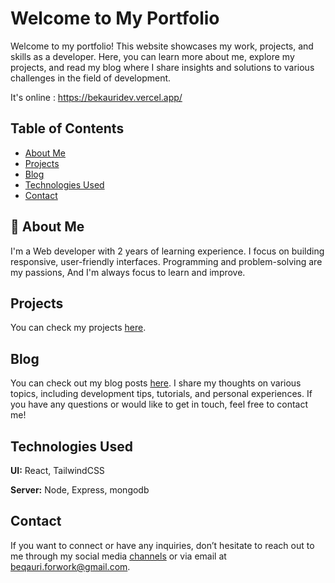 
# Welcome to My Portfolio

Welcome to my portfolio! This website showcases my work, projects, and skills as a developer. Here, you can learn more about me, explore my projects, and read my blog where I share insights and solutions to various challenges in the field of development.


It's online : 
https://bekauridev.vercel.app/

## Table of Contents

- [About Me](#about-me)
- [Projects](#projects)
- [Blog](#blog)
- [Technologies Used](#technologies-used)
- [Contact](#contact)
## 🚀 About Me
I'm a Web developer with 2 years of learning experience. I focus on building responsive, user-friendly interfaces. Programming and problem-solving are my passions, And I'm always focus to learn and improve.


## Projects
You can check my projects  [here](https://bekauridev.vercel.app/projects). 
## Blog
You can check out my blog posts [here](https://bekauridev.vercel.app/blog). I share my thoughts on various topics, including development tips, tutorials, and personal experiences. If you have any questions or would like to get in touch, feel free to contact me!
## Technologies Used

**UI:** React, TailwindCSS

**Server:** Node, Express, mongodb

## Contact 

If you want to connect or have any inquiries, don’t hesitate to reach out to me through my social media [channels](https://www.linkedin.com/in/giorgi-bekauri-8ba974228/) or via email at beqauri.forwork@gmail.com. 

